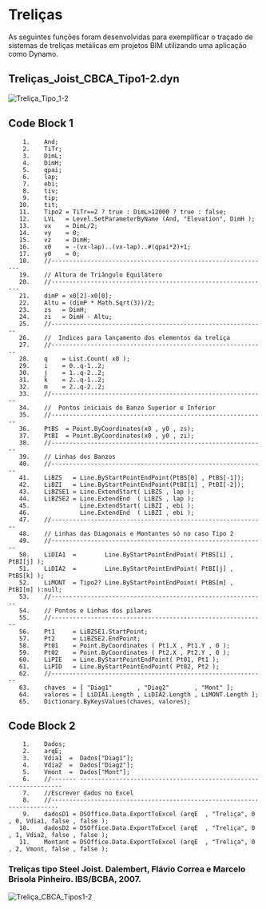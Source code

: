 # Treliças
As seguintes funções foram desenvolvidas para exemplificar o traçado de sistemas de treliças metálicas em projetos BIM utilizando uma aplicação como Dynamo. 

## Treliças_Joist_CBCA_Tipo1-2.dyn

![Treliça_Tipo_1-2](https://github.com/JLMenegotto/AulasBIM/assets/9437020/128fb83a-f2a9-49ee-afdd-2f1fee1b008a)

## Code Block 1

        1.    And;
        2.    TiTr;
        3.    DimL;
        4.    DimH;
        5.    qpai;
        6.    lap;
        7.    ebi;
        8.    tiv;
        9.    tip;
       10.    tit;
       11.    Tipo2 = TiTr==2 ? true : DimL>12000 ? true : false;
       12.    LVL   = Level.SetParameterByName (And, "Elevation", DimH );
       13.    vx    = DimL/2;
       14.    vy    = 0;
       15.    vz    = DimH;
       16.    x0    = -(vx-lap)..(vx-lap)..#(qpai*2)+1;
       17.    y0    = 0;
       18.    //-------------------------------------------------------------
       19.    // Altura de Triângulo Equilátero
       20.    //-------------------------------------------------------------
       21.    dimP = x0[2]-x0[0];
       22.    Altu = (dimP * Math.Sqrt(3))/2;
       23.    zs   = DimH; 
       24.    zi   = DimH - Altu;
       25.    //------------------------------------------------------------
       26.    //  Indices para lançamento dos elementos da treliça
       27.    //------------------------------------------------------------
       28.    q    = List.Count( x0 );
       29.    i    = 0..q-1..2;
       30.    j    = 1..q-2..2;
       31.    k    = 2..q-1..2;
       32.    m    = 2..q-2..2;
       33.    //------------------------------------------------------------
       34.    //  Pontos iniciais do Banzo Superior e Inferior
       35.    //------------------------------------------------------------
       36.    PtBS  = Point.ByCoordinates(x0 , y0 , zs);
       37.    PtBI  = Point.ByCoordinates(x0 , y0 , zi);
       38.    //------------------------------------------------------------
       39.    // Linhas dos Banzos
       40.    //------------------------------------------------------------
       41.    LiBZS   = Line.ByStartPointEndPoint(PtBS[0] , PtBS[-1]);
       42.    LiBZI   = Line.ByStartPointEndPoint(PtBI[1] , PtBI[-2]);
       43.    LiBZSE1 = Line.ExtendStart( LiBZS , lap );
       44.    LiBZSE2 = Line.ExtendEnd  ( LiBZS , lap );
       45.              Line.ExtendStart( LiBZI , ebi );
       46.              Line.ExtendEnd  ( LiBZI , ebi );
       47.    //------------------------------------------------------------
       48.    // Linhas das Diagonais e Montantes só no caso Tipo 2
       49.    //------------------------------------------------------------
       50.    LiDIA1  =        Line.ByStartPointEndPoint( PtBS[i] , PtBI[j] );
       51.    LiDIA2  =        Line.ByStartPointEndPoint( PtBI[j] , PtBS[k] );
       52.    LiMONT  = Tipo2? Line.ByStartPointEndPoint( PtBS[m] , PtBI[m] ):null;
       53.    //------------------------------------------------------------
       54.    // Pontos e Linhas dos pilares
       55.    //------------------------------------------------------------
       56.    Pt1     = LiBZSE1.StartPoint;
       57.    Pt2     = LiBZSE2.EndPoint;
       58.    Pt01    = Point.ByCoordinates ( Pt1.X , Pt1.Y , 0 );
       59.    Pt02    = Point.ByCoordinates ( Pt2.X , Pt2.Y , 0 );
       60.    LiPIE   = Line.ByStartPointEndPoint( Pt01, Pt1 );
       61.    LiPID   = Line.ByStartPointEndPoint( Pt02, Pt2 );
       62.    //------------------------------------------------------------
       63.    chaves  = [ "Diag1"       , "Diag2"       , "Mont" ];
       64.    valores = [ LiDIA1.Length , LiDIA2.Length , LiMONT.Length ]; 
       65.    Dictionary.ByKeysValues(chaves, valores);

## Code Block 2
        1.    Dados;
        2.    arqE;
        3.    Vdia1  =  Dados["Diag1"];
        4.    Vdia2  =  Dados["Diag2"];
        5.    Vmont  =  Dados["Mont"];
        6.    //------- -----------------------------------------------------------------
        7.    //Escrever dados no Excel
        8.    //------------------------------------------------------------------------
        9.    dadosD1 = DSOffice.Data.ExportToExcel (arqE  , "Treliça", 0 , 0, Vdia1, false , false );
       10.    dadosD2 = DSOffice.Data.ExportToExcel (arqE  , "Treliça", 0 , 1, Vdia2, false , false );
       11.    Montant = DSOffice.Data.ExportToExcel (arqE  , "Treliça", 0 , 2, Vmont, false , false );



### Treliças tipo Steel Joist. Dalembert, Flávio Correa e Marcelo Brisola Pinheiro. IBS/BCBA, 2007. 
![Treliça_CBCA_Tipos1-2](https://github.com/JLMenegotto/AulasBIM/assets/9437020/058aefb0-afff-4141-8efb-ef47f43713dd)


